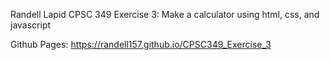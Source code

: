 Randell Lapid
CPSC 349 Exercise 3: Make a calculator using html, css, and javascript

Github Pages: https://randell157.github.io/CPSC349_Exercise_3
